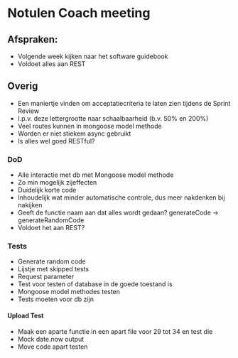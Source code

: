 # Notulen Coach meeting

## Afspraken:
* Volgende week kijken naar het software guidebook
* Voldoet alles aan REST

## Overig

* Een maniertje vinden om acceptatiecriteria te laten zien tijdens de Sprint Review
* I.p.v. deze lettergrootte naar schaalbaarheid (b.v. 50% en 200%)
* Veel routes kunnen in mongoose model methode 
* Worden er niet stiekem async gebruikt
* Is alles wel goed RESTful?

### DoD
* Alle interactie met db met Mongoose model methode
* Zo min mogelijk zijeffecten
* Duidelijk korte code
* Inhoudelijk wat minder automatische controle, dus meer nakdenken bij nakijken
* Geeft de functie naam aan dat alles wordt gedaan? generateCode -> generateRandomCode
* Voldoet het aan REST?


### Tests
* Generate random code
* Lijstje met skipped tests
* Request parameter 
* Test voor testen of database in de goede toestand is
* Mongoose model methodes testen
* Tests moeten voor db zijn
  
#### Upload Test
* Maak een aparte functie in een apart file voor 29 tot 34 en test die
* Mock date.now output
* Move code apart testen


